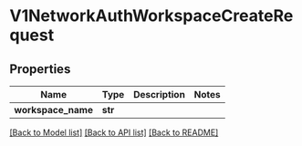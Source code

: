 # V1NetworkAuthWorkspaceCreateRequest

## Properties
Name | Type | Description | Notes
------------ | ------------- | ------------- | -------------
**workspace_name** | **str** |  | 

[[Back to Model list]](../README.md#documentation-for-models) [[Back to API list]](../README.md#documentation-for-api-endpoints) [[Back to README]](../README.md)

